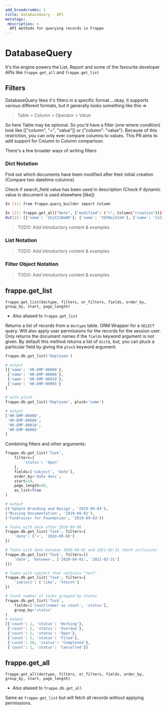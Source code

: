 ```yaml
---
add_breadcrumbs: 1
title: DatabaseQuery - API
metatags:
 description: >
  API methods for querying records in Frappe
---
```


# DatabaseQuery

It's the engine powers the List, Report and some of the favourite developer APIs
like `frappe.get_all` and `frappe.get_list`

## Filters

DatabaseQuery likes it's filters in a specific format....okay, it supports
various different formats, but it generally looks something like this =>

> Table > Column > Operator > Value

So here Table may be optional. So you'd have a filter (one where condition) look
like [["column", "=", "value"]] or {"column": "value"}. Because of this
restriction, you can only ever compare columns to values. This PR aims to add
support for Column to Column comparison.

There's a few broader ways of writing filters

### Dict Notation

Find out which documents have been modified after their initial creation (Compare two datetime columns)

Check if search_field value has been used in description (Check if dynamic value in document is used elsewhere [like])

```bash
In [1]: from frappe.query_builder import Column

In [2]: frappe.get_all("Note", {"modified": (">", Column("creation"))})
Out[2]: [{'name': 'SUjXJ1Wa0R'}, {'name': 'tUSNajSteH'}, {'name': '2sC3n9l0N0'}]
```

> TODO: Add introductory content & examples

### List Notation

> TODO: Add introductory content & examples

### Filter Object Notation

> TODO: Add introductory content & examples

## frappe.get_list

`frappe.get_list(doctype, filters, or_filters, fields, order_by, group_by,
start, page_length)`

- Also aliased to `frappe.get_list`

Returns a list of records from a `doctype` table. ORM Wrapper for a `SELECT`
query. Will also apply user permissions for the records for the session user.
Only returns the document names if the `fields` keyword argument is not given.
By default this method returns a list of `dict`s, but, you can pluck a
particular field by giving the `pluck` keyword argument:

```python
frappe.db.get_list('Employee')

# output
[{'name': 'HR-EMP-00008'},
 {'name': 'HR-EMP-00006'},
 {'name': 'HR-EMP-00010'},
 {'name': 'HR-EMP-00005'}
]

# with pluck
frappe.db.get_list('Employee', pluck='name')

# output
['HR-EMP-00008',
 'HR-EMP-00006',
 'HR-EMP-00010',
 'HR-EMP-00005'
]
```

Combining filters and other arguments:

```python
frappe.db.get_list('Task',
	filters={
		'status': 'Open'
	},
	fields=['subject', 'date'],
	order_by='date desc',
	start=10,
	page_length=20,
	as_list=True
)

# output
(('Update Branding and Design', '2019-09-04'),
('Missing Documentation', '2019-09-02'),
('Fundraiser for Foundation', '2019-09-03'))

# Tasks with date after 2019-09-08
frappe.db.get_list('Task', filters={
	'date': ['>', '2019-09-08']
})

# Tasks with date between 2020-04-01 and 2021-03-31 (both inclusive)
frappe.db.get_list('Task', filters=[[
	'date', 'between', ['2020-04-01', '2021-03-31']
]])

# Tasks with subject that contains "test"
frappe.db.get_list('Task', filters={
	'subject': ['like', '%test%']
})

# Count number of tasks grouped by status
frappe.db.get_list('Task',
	fields=['count(name) as count', 'status'],
	group_by='status'
)
# output
[{'count': 1, 'status': 'Working'},
 {'count': 2, 'status': 'Overdue'},
 {'count': 2, 'status': 'Open'},
 {'count': 1, 'status': 'Filed'},
 {'count': 20, 'status': 'Completed'},
 {'count': 1, 'status': 'Cancelled'}]
```

## frappe.get_all

`frappe.get_all(doctype, filters, or_filters, fields, order_by, group_by,
start, page_length)`

- Also aliased to `frappe.db.get_all`

Same as `frappe.get_list` but will fetch all records without applying
permissions.
